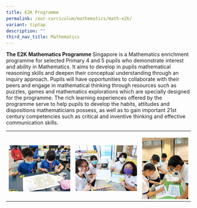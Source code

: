 ```yaml
---
title: E2K Programme
permalink: /our-curriculum/mathematics/math-e2k/
variant: tiptap
description: ""
third_nav_title: Mathematics
---
```

<p><strong>The E2K Mathematics Programme</strong> Singapore is a Mathematics enrichment programme for selected Primary 4 and 5 pupils who demonstrate interest and ability in Mathematics. It aims to develop in pupils mathematical reasoning skills and deepen their conceptual understanding through an inquiry approach. Pupils will have opportunities to collaborate with their peers and engage in mathematical thinking through resources such as puzzles, games and mathematics explorations which are specially designed for the programme. The rich learning experiences offered by the programme serve to help pupils to develop the habits, attitudes and dispositions mathematicians possess, as well as to gain important 21st century competencies such as critical and inventive thinking and effective communication skills.</p><table><tbody><tr><th rowspan="1" colspan="1"><p></p><div class="isomer-image-wrapper"><img style="width: 100%" height="auto" width="100%" alt="" src="/images/Maths/maths 9.jpg"></div></th><th rowspan="1" colspan="1"><p></p><div class="isomer-image-wrapper"><img style="width: 100%" height="auto" width="100%" alt="" src="/images/Maths/maths 4.jpg"></div></th><th rowspan="1" colspan="1"><p></p><div class="isomer-image-wrapper"><img style="width: 100%" height="auto" width="100%" alt="" src="/images/Maths/maths 11.jpg"></div></th></tr></tbody></table><p></p>
